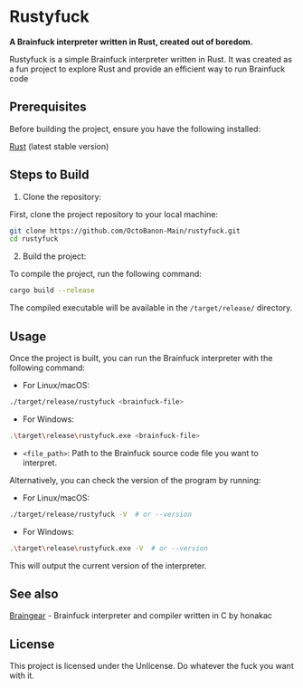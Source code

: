 # Rustyfuck

**A Brainfuck interpreter written in Rust, created out of boredom.**

Rustyfuck is a simple Brainfuck interpreter written in Rust. It was created as a fun project to explore Rust and provide an efficient way to run Brainfuck code

## Prerequisites

Before building the project, ensure you have the following installed:

[Rust](https://www.rust-lang.org/tools/install) (latest stable version)

## Steps to Build

1. Clone the repository:

First, clone the project repository to your local machine:

```bash
git clone https://github.com/OctoBanon-Main/rustyfuck.git
cd rustyfuck
```

2. Build the project:

To compile the project, run the following command:

```bash
cargo build --release
```

The compiled executable will be available in the `/target/release/` directory.

## Usage

Once the project is built, you can run the Brainfuck interpreter with the following command:

- For Linux/macOS:

```bash
./target/release/rustyfuck <brainfuck-file>
```

- For Windows:
```bash
.\target\release\rustyfuck.exe <brainfuck-file>
```

- `<file_path>`: Path to the Brainfuck source code file you want to interpret.

Alternatively, you can check the version of the program by running:

- For Linux/macOS:

```bash
./target/release/rustyfuck -V  # or --version
```

- For Windows:
```bash
.\target\release\rustyfuck.exe -V  # or --version
```

This will output the current version of the interpreter.

## See also

[Braingear](https://github.com/honakac/braingear) - Brainfuck interpreter and compiler written in C by honakac

## License

This project is licensed under the Unlicense. Do whatever the fuck you want with it.

